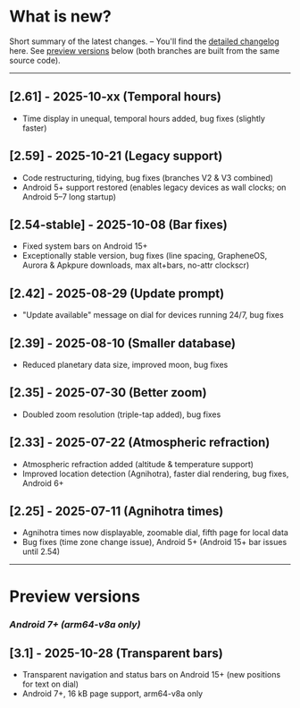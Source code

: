 # What is new?
Short summary of the latest changes. – You'll find the [detailed changelog](./CHANGELOG.md) here. See [preview versions](#future) below (both branches are built from the same source code).

---

## [2.61] - 2025-10-xx (Temporal hours)

- Time display in unequal, temporal hours added, bug fixes (slightly faster)

## [2.59] - 2025-10-21 (Legacy support)

- Code restructuring, tidying, bug fixes (branches V2 & V3 combined)
- Android 5+ support restored (enables legacy devices as wall clocks; on Android 5–7 long startup)
 
## [2.54-stable] - 2025-10-08 (Bar fixes)

- Fixed system bars on Android 15+
- Exceptionally stable version, bug fixes (line spacing, GrapheneOS, Aurora & Apkpure downloads, max alt+bars, no-attr clockscr)

## [2.42] - 2025-08-29 (Update prompt) 

- "Update available" message on dial for devices running 24/7, bug fixes
  
## [2.39] - 2025-08-10 (Smaller database) 

- Reduced planetary data size, improved moon, bug fixes 
  
## [2.35] - 2025-07-30 (Better zoom)

- Doubled zoom resolution (triple-tap added), bug fixes
  
## [2.33] - 2025-07-22 (Atmospheric refraction)

- Atmospheric refraction added (altitude & temperature support)
- Improved location detection (Agnihotra), faster dial rendering, bug fixes, Android 6+

## [2.25] - 2025-07-11 (Agnihotra times)

- Agnihotra times now displayable, zoomable dial, fifth page for local data
- Bug fixes (time zone change issue), Android 5+ (Android 15+ bar issues until 2.54)

<!-- > ## [2.21] - 2025-07-04 (Chinese language)
> 
> - Chinese language added
> - Api 35 upgrade (Android 15+ bar issues until 2.54)
> - Bug fixes(!) (unknown language error)
> 
> ## [2.18] - 2025-06-29 (Telescope design)
> 
> - Telescope design added, French language added, bug fixes
> 
> ## [2.15] - 2025-06-24 (Initial release)
> 
> - Initial Android release (on Play Store) with German, English and Spanish, Android 5+ ("unknown language" issue until 2.21)-->

---

<a name="future"></a>
# Preview versions

### *Android 7+ (arm64-v8a only)*

## [3.1] - 2025-10-28 (Transparent bars) 
- Transparent navigation and status bars on Android 15+ (new positions for text on dial)
- Android 7+, 16 kB page support, arm64-v8a only








